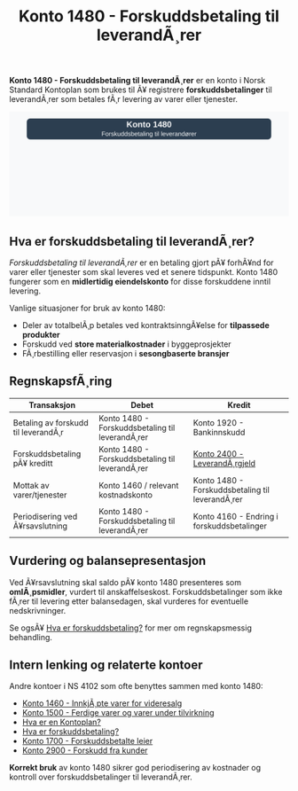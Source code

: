 ﻿---
title: "Konto 1480 - Forskuddsbetaling til leverandÃ¸rer"
meta_title: "1480-forskuddsbetaling-til-leverandorer"
meta_description: '**Konto 1480 - Forskuddsbetaling til leverandÃ¸rer** er en konto i Norsk Standard Kontoplan som brukes til Ã¥ registrere **forskuddsbetalinger** til leverandÃ¸r...'
slug: 1480-forskuddsbetaling-til-leverandorer
type: blog
layout: pages/single
---

**Konto 1480 - Forskuddsbetaling til leverandÃ¸rer** er en konto i Norsk Standard Kontoplan som brukes til Ã¥ registrere **forskuddsbetalinger** til leverandÃ¸rer som betales fÃ¸r levering av varer eller tjenester.

![Illustrasjon av konto 1480 Forskuddsbetaling til leverandÃ¸rer](1480-forskuddsbetaling-til-leverandorer-image.svg)

## Hva er forskuddsbetaling til leverandÃ¸rer?

*Forskuddsbetaling til leverandÃ¸rer* er en betaling gjort pÃ¥ forhÃ¥nd for varer eller tjenester som skal leveres ved et senere tidspunkt. Konto 1480 fungerer som en **midlertidig eiendelskonto** for disse forskuddene inntil levering.

Vanlige situasjoner for bruk av konto 1480:

* Deler av totalbelÃ¸p betales ved kontraktsinngÃ¥else for **tilpassede produkter**
* Forskudd ved **store materialkostnader** i byggeprosjekter
* FÃ¸rbestilling eller reservasjon i **sesongbaserte bransjer**

## RegnskapsfÃ¸ring

| Transaksjon                             | Debet                                    | Kredit                                     |
|-----------------------------------------|------------------------------------------|--------------------------------------------|
| Betaling av forskudd til leverandÃ¸r     | Konto 1480 - Forskuddsbetaling til leverandÃ¸rer | Konto 1920 - Bankinnskudd                   |
| Forskuddsbetaling pÃ¥ kreditt            | Konto 1480 - Forskuddsbetaling til leverandÃ¸rer | [Konto 2400 - LeverandÃ¸rgjeld](/blogs/kontoplan/2400-leverandorgjeld "Konto 2400 - LeverandÃ¸rgjeld") |
| Mottak av varer/tjenester               | Konto 1460 / relevant kostnadskonto      | Konto 1480 - Forskuddsbetaling til leverandÃ¸rer |
| Periodisering ved Ã¥rsavslutning         | Konto 1480 - Forskuddsbetaling til leverandÃ¸rer | Konto 4160 - Endring i forskuddsbetalinger     |

## Vurdering og balansepresentasjon

Ved Ã¥rsavslutning skal saldo pÃ¥ konto 1480 presenteres som **omlÃ¸psmidler**, vurdert til anskaffelseskost. Forskuddsbetalinger som ikke fÃ¸rer til levering etter balansedagen, skal vurderes for eventuelle nedskrivninger.

Se ogsÃ¥ [Hva er forskuddsbetaling?](/blogs/regnskap/hva-er-forskuddsbetaling "Hva er forskuddsbetaling? Komplett Guide til Forskuddsbetalinger i Regnskap") for mer om regnskapsmessig behandling.

## Intern lenking og relaterte kontoer

Andre kontoer i NS 4102 som ofte benyttes sammen med konto 1480:

* [Konto 1460 - InnkjÃ¸pte varer for videresalg](/blogs/kontoplan/1460-innkjopte-varer-for-videresalg "Konto 1460 - InnkjÃ¸pte varer for videresalg")
* [Konto 1500 - Ferdige varer og varer under tilvirkning](/blogs/kontoplan/1500-ferdige-varer-og-varer-under-tilvirkning "Konto 1500 - Ferdige varer og varer under tilvirkning")
* [Hva er en Kontoplan?](/blogs/regnskap/hva-er-kontoplan "Hva er en Kontoplan? Komplett Guide til Kontoplaner i Norsk Regnskap")
* [Hva er forskuddsbetaling?](/blogs/regnskap/hva-er-forskuddsbetaling "Hva er forskuddsbetaling? Komplett Guide til Forskuddsbetalinger i Regnskap")
* [Konto 1700 - Forskuddsbetalte leier](/blogs/kontoplan/1700-forskuddsbetalte-leier "Konto 1700 - Forskuddsbetalte leier: RegnskapsfÃ¸ring av forhÃ¥ndsbetalte leiekostnader")
* [Konto 2900 - Forskudd fra kunder](/blogs/kontoplan/2900-forskudd-fra-kunder "Konto 2900 - Forskudd fra kunder: RegnskapsfÃ¸ring av forskudd fra kunder")

**Korrekt bruk** av konto 1480 sikrer god periodisering av kostnader og kontroll over forskuddsbetalinger til leverandÃ¸rer.

